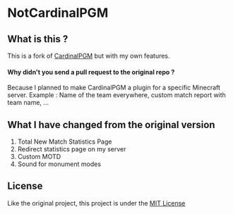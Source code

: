 NotCardinalPGM
======

What is this ?
------
This is a fork of [CardinalPGM](https://github.com/twizmwazin/CardinalPGM) but with my own features.

#### Why didn't you send a pull request to the original repo ?
Because I planned to make CardinalPGM a plugin for a specific Minecraft server.
Example : Name of the team everywhere, custom match report with team name, ...


What I have changed from the original version
------

1. Total New Match Statistics Page
2. Redirect statistics page on my server
3. Custom MOTD
4. Sound for monument modes


License
------

Like the original project, this project is under the [MIT License](http://opensource.org/licenses/MIT)
